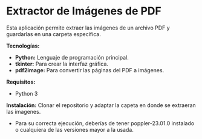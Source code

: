 # Extractor de Imágenes de PDF

Esta aplicación permite extraer las imágenes de un archivo PDF y guardarlas en una carpeta específica.

**Tecnologías:**

* **Python:** Lenguaje de programación principal.
* **tkinter:** Para crear la interfaz gráfica.
* **pdf2image:** Para convertir las páginas del PDF a imágenes.


**Requisitos:**

* Python 3

**Instalación:**
Clonar el repositorio y adaptar la capeta en donde se extraeran las imagenes.

  

- Para su correcta ejecución, deberías de tener poppler-23.01.0 instalado o cualquiera de las versiones mayor a la usada.
